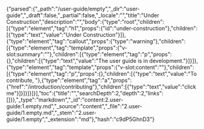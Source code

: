 {"parsed":{"_path":"/user-guide/empty","_dir":"user-guide","_draft":false,"_partial":false,"_locale":"","title":"Under Construction","description":"","body":{"type":"root","children":[{"type":"element","tag":"h1","props":{"id":"under-construction"},"children":[{"type":"text","value":"Under Construction"}]},{"type":"element","tag":"callout","props":{"type":"warning"},"children":[{"type":"element","tag":"template","props":{"v-slot:summary":""},"children":[{"type":"element","tag":"p","props":{},"children":[{"type":"text","value":"The user guide is in development."}]}]},{"type":"element","tag":"template","props":{"v-slot:content":""},"children":[{"type":"element","tag":"p","props":{},"children":[{"type":"text","value":"To contribute, "},{"type":"element","tag":"a","props":{"href":"/introduction/contributing"},"children":[{"type":"text","value":"click me"}]}]}]}]}],"toc":{"title":"","searchDepth":2,"depth":2,"links":[]}},"_type":"markdown","_id":"content:2.user-guide:1.empty.md","_source":"content","_file":"2.user-guide/1.empty.md","_stem":"2.user-guide/1.empty","_extension":"md"},"hash":"c9dP5GhnD3"}